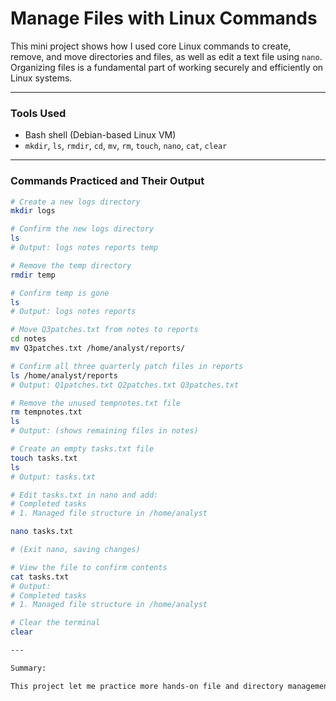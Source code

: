 # Manage Files with Linux Commands

This mini project shows how I used core Linux commands to create, remove, and move directories and files, as well as edit a text file using `nano`. Organizing files is a fundamental part of working securely and efficiently on Linux systems.

---

### Tools Used

- Bash shell (Debian-based Linux VM)
- `mkdir`, `ls`, `rmdir`, `cd`, `mv`, `rm`, `touch`, `nano`, `cat`, `clear`

---

### Commands Practiced and Their Output

```bash
# Create a new logs directory
mkdir logs

# Confirm the new logs directory
ls
# Output: logs notes reports temp

# Remove the temp directory
rmdir temp

# Confirm temp is gone
ls
# Output: logs notes reports

# Move Q3patches.txt from notes to reports
cd notes
mv Q3patches.txt /home/analyst/reports/

# Confirm all three quarterly patch files in reports
ls /home/analyst/reports
# Output: Q1patches.txt Q2patches.txt Q3patches.txt

# Remove the unused tempnotes.txt file
rm tempnotes.txt
ls
# Output: (shows remaining files in notes)

# Create an empty tasks.txt file
touch tasks.txt
ls
# Output: tasks.txt

# Edit tasks.txt in nano and add:
# Completed tasks
# 1. Managed file structure in /home/analyst

nano tasks.txt

# (Exit nano, saving changes)

# View the file to confirm contents
cat tasks.txt
# Output:
# Completed tasks
# 1. Managed file structure in /home/analyst

# Clear the terminal
clear

---

Summary:

This project let me practice more hands-on file and directory management in Linux, including creating, moving, and deleting files and folders. I also worked on editing text files with nano. These are more basic but critical skills for managing and securing information in any Unix-based environment, and I’m getting more comfortable using them through direct practice.
